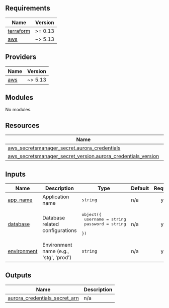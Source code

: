 <!-- BEGIN_TF_DOCS -->
## Requirements

| Name | Version |
|------|---------|
| <a name="requirement_terraform"></a> [terraform](#requirement\_terraform) | >= 0.13 |
| <a name="requirement_aws"></a> [aws](#requirement\_aws) | ~> 5.13 |

## Providers

| Name | Version |
|------|---------|
| <a name="provider_aws"></a> [aws](#provider\_aws) | ~> 5.13 |

## Modules

No modules.

## Resources

| Name | Type |
|------|------|
| [aws_secretsmanager_secret.aurora_credentials](https://registry.terraform.io/providers/hashicorp/aws/latest/docs/resources/secretsmanager_secret) | resource |
| [aws_secretsmanager_secret_version.aurora_credentials_version](https://registry.terraform.io/providers/hashicorp/aws/latest/docs/resources/secretsmanager_secret_version) | resource |

## Inputs

| Name | Description | Type | Default | Required |
|------|-------------|------|---------|:--------:|
| <a name="input_app_name"></a> [app\_name](#input\_app\_name) | Application name | `string` | n/a | yes |
| <a name="input_database"></a> [database](#input\_database) | Database related configurations | <pre>object({<br>    username = string<br>    password = string<br>  })</pre> | n/a | yes |
| <a name="input_environment"></a> [environment](#input\_environment) | Environment name (e.g., 'stg', 'prod') | `string` | n/a | yes |

## Outputs

| Name | Description |
|------|-------------|
| <a name="output_aurora_credentials_secret_arn"></a> [aurora\_credentials\_secret\_arn](#output\_aurora\_credentials\_secret\_arn) | n/a |
<!-- END_TF_DOCS -->
